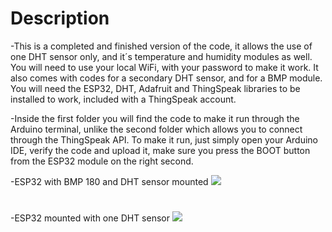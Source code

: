 # Description 

-This is a completed and finished version of the code, it allows the use of one DHT sensor only, and it´s temperature and humidity modules as well. 
You will need to use your local WiFi, with your password to make it work.
It also comes with codes for a secondary DHT sensor, and for a BMP module. 
You will need the ESP32, DHT, Adafruit and ThingSpeak libraries to be installed to work, included with a ThingSpeak account.

-Inside the first folder you will find the code to make it run through the Arduino terminal, unlike the second folder which allows you to connect through the ThingSpeak API.
To make it run, just simply open your Arduino IDE, verify the code and upload it, make sure you press the BOOT button from the ESP32 module on the right second. 

-ESP32 with BMP 180 and DHT sensor mounted
<img src="https://iotdesignpro.com/sites/default/files/inline-images/ESP32-Wi-Fi-Weather-Station-using-DHT11-and-BMP180-Sensor-Circuit-Diagram.png">

# 

-ESP32 mounted with one DHT sensor
<img src="https://external-content.duckduckgo.com/iu/?u=https%3A%2F%2Fi.pinimg.com%2Foriginals%2Fbf%2F87%2Fd8%2Fbf87d82a63bea80f2173cf5d2d5fab93.png&f=1&nofb=1&ipt=df6d2a61a050dc56f906298c23951d819f567a1d4a3d1dfe48314f4dbbf246a5&ipo=images">
